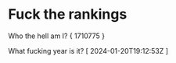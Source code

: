# Fuck the rankings

Who the hell am I?
{ 1710775 }

What fucking year is it?
[ 2024-01-20T19:12:53Z ]
